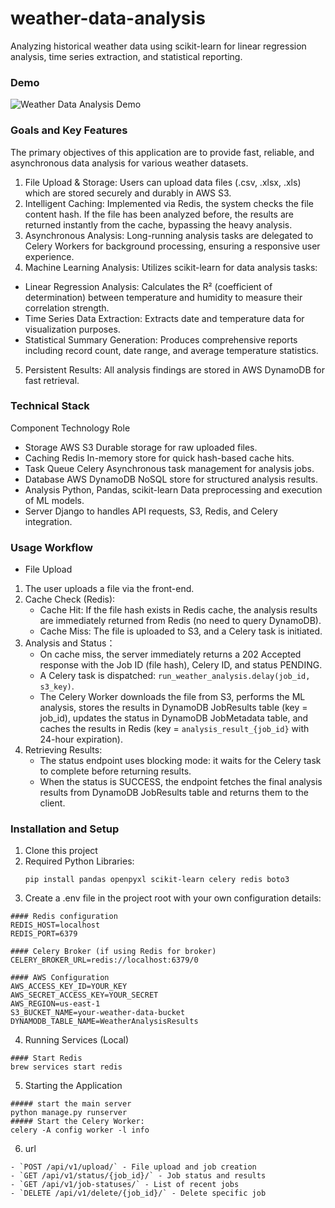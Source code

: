 # weather-data-analysis
Analyzing historical weather data using scikit-learn for linear regression analysis, time series extraction, and statistical reporting.

### Demo
![Weather Data Analysis Demo](weather_analysis/assets/demo.gif)

### Goals and Key Features
The primary objectives of this application are to provide fast, reliable, and asynchronous data analysis for various weather datasets.

1. File Upload & Storage: Users can upload data files (.csv, .xlsx, .xls) which are stored securely and durably in AWS S3.
2. Intelligent Caching: Implemented via Redis, the system checks the file content hash. If the file has been analyzed before, the results are returned instantly from the cache, bypassing the heavy analysis.
3. Asynchronous Analysis: Long-running analysis tasks are delegated to Celery Workers for background processing, ensuring a responsive user experience.
4. Machine Learning Analysis: Utilizes scikit-learn for data analysis tasks:
  - Linear Regression Analysis: Calculates the R² (coefficient of determination) between temperature and humidity to measure their correlation strength.
  - Time Series Data Extraction: Extracts date and temperature data for visualization purposes.
  - Statistical Summary Generation: Produces comprehensive reports including record count, date range, and average temperature statistics.
5. Persistent Results: All analysis findings are stored in AWS DynamoDB for fast retrieval.

### Technical Stack
Component	Technology	Role
- Storage	AWS S3	Durable storage for raw uploaded files.
- Caching	Redis	In-memory store for quick hash-based cache hits.
- Task Queue	Celery	Asynchronous task management for analysis jobs.
- Database	AWS DynamoDB	NoSQL store for structured analysis results.
- Analysis	Python, Pandas, scikit-learn	Data preprocessing and execution of ML models.
- Server	Django to handles API requests, S3, Redis, and Celery integration.

### Usage Workflow
- File Upload
1. The user uploads a file via the front-end.
2. Cache Check (Redis):
   - Cache Hit: If the file hash exists in Redis cache, the analysis results are immediately returned from Redis (no need to query DynamoDB).
   - Cache Miss: The file is uploaded to S3, and a Celery task is initiated.
3. Analysis and Status：
   - On cache miss, the server immediately returns a 202 Accepted response with the Job ID (file hash), Celery ID, and status PENDING.
   - A Celery task is dispatched: `run_weather_analysis.delay(job_id, s3_key)`.
   - The Celery Worker downloads the file from S3, performs the ML analysis, stores the results in DynamoDB JobResults table (key = job_id), updates the status in DynamoDB JobMetadata table, and caches the results in Redis (key = `analysis_result_{job_id}` with 24-hour expiration).
4. Retrieving Results:
   - The status endpoint uses blocking mode: it waits for the Celery task to complete before returning results.
   - When the status is SUCCESS, the endpoint fetches the final analysis results from DynamoDB JobResults table and returns them to the client.

### Installation and Setup
1. Clone this project
2. Required Python Libraries:
   ```
   pip install pandas openpyxl scikit-learn celery redis boto3
   ```
4. Create a .env file in the project root with your own configuration details:
```
#### Redis configuration
REDIS_HOST=localhost
REDIS_PORT=6379

#### Celery Broker (if using Redis for broker)
CELERY_BROKER_URL=redis://localhost:6379/0

#### AWS Configuration
AWS_ACCESS_KEY_ID=YOUR_KEY
AWS_SECRET_ACCESS_KEY=YOUR_SECRET
AWS_REGION=us-east-1
S3_BUCKET_NAME=your-weather-data-bucket
DYNAMODB_TABLE_NAME=WeatherAnalysisResults
```
4. Running Services (Local)
```
#### Start Redis 
brew services start redis  
```
5. Starting the Application
```
##### start the main server
python manage.py runserver
##### Start the Celery Worker:
celery -A config worker -l info 
```
6. url 
```
- `POST /api/v1/upload/` - File upload and job creation
- `GET /api/v1/status/{job_id}/` - Job status and results
- `GET /api/v1/job-statuses/` - List of recent jobs
- `DELETE /api/v1/delete/{job_id}/` - Delete specific job
```
